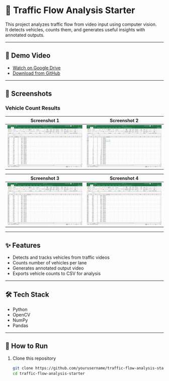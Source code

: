 # 🚦 Traffic Flow Analysis Starter

This project analyzes traffic flow from video input using computer vision.  
It detects vehicles, counts them, and generates useful insights with annotated outputs.

---

## 🎥 Demo Video

- [Watch on Google Drive](https://drive.google.com/file/d/1YW3uhd7axu5TIvib5niqjqgFOSPsJE4s/view?usp=sharing)  
- [Download from GitHub](Captured.mp4)

---

## 📸 Screenshots

### Vehicle Count Results

| Screenshot 1 | Screenshot 2 |
|--------------|--------------|
| ![Counts Screenshot 1](image1.png) | ![Counts Screenshot 2](image2.png) |

| Screenshot 3 | Screenshot 4 |
|--------------|--------------|
| ![Counts Screenshot 3](image3.png) | ![Counts Screenshot 4](image4.png) |

---

## ✨ Features
- Detects and tracks vehicles from traffic videos  
- Counts number of vehicles per lane  
- Generates annotated output video  
- Exports vehicle counts to CSV for analysis  

---

## 🛠 Tech Stack
- Python  
- OpenCV  
- NumPy  
- Pandas  

---

## 🚀 How to Run

1. Clone this repository  
   ```bash
   git clone https://github.com/yourusername/traffic-flow-analysis-starter.git
   cd traffic-flow-analysis-starter
